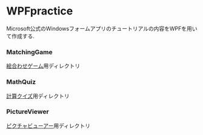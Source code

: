 # WPFpractice
Microsoft公式のWindowsフォームアプリのチュートリアルの内容をWPFを用いて作成する.



### MatchingGame
[絵合わせゲーム](https://learn.microsoft.com/ja-jp/visualstudio/get-started/csharp/tutorial-windows-forms-create-match-game?view=vs-2022)用ディレクトリ

### MathQuiz
[計算クイズ](https://learn.microsoft.com/ja-jp/visualstudio/get-started/csharp/tutorial-windows-forms-math-quiz-create-project-add-controls?view=vs-2022)用ディレクトリ

### PictureViewer
[ピクチャビューアー](https://learn.microsoft.com/ja-jp/visualstudio/ide/tutorial-windows-forms-picture-viewer-layout?view=vs-2022)用ディレクトリ